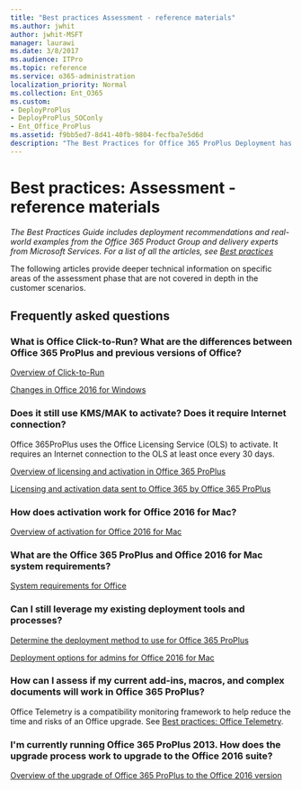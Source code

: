 ```yaml
---
title: "Best practices Assessment - reference materials"
ms.author: jwhit
author: jwhit-MSFT
manager: laurawi
ms.date: 3/8/2017
ms.audience: ITPro
ms.topic: reference
ms.service: o365-administration
localization_priority: Normal
ms.collection: Ent_O365
ms.custom:
- DeployProPlus
- DeployProPlus_SOConly
- Ent_Office_ProPlus
ms.assetid: f9bb5ed7-8d41-40fb-9804-fecfba7e5d6d
description: "The Best Practices for Office 365 ProPlus Deployment has been created by a team of subject matter experts from the Office 365 Product Group, Office 365 Product Marketing Group, and delivery experts from Microsoft Services. The recommendations include application discovery, deployment, channel management, and reporting. For a list of all the best practices articles, see Best practices: Recommended deployment scenarios."
---
```


# Best practices: Assessment - reference materials

*The Best Practices Guide includes deployment recommendations and real-world examples from the Office 365 Product Group and delivery experts from Microsoft Services. For a list of all the articles, see [Best practices](best-practices.md)* 
  
The following articles provide deeper technical information on specific areas of the assessment phase that are not covered in depth in the customer scenarios.
  
## Frequently asked questions

### What is Office Click-to-Run? What are the differences between Office 365 ProPlus and previous versions of Office?

[Overview of Click-to-Run](https://technet.microsoft.com/en-us/library/jj219427.aspx)
  
[Changes in Office 2016 for Windows](https://technet.microsoft.com/en-us/library/mt715497%28v=office.16%29.aspx)
  
### Does it still use KMS/MAK to activate? Does it require Internet connection?

Office 365ProPlus uses the Office Licensing Service (OLS) to activate. It requires an Internet connection to the OLS at least once every 30 days.
  
[Overview of licensing and activation in Office 365 ProPlus](https://technet.microsoft.com/en-us/library/gg982959.aspx)
  
[Licensing and activation data sent to Office 365 by Office 365 ProPlus](https://technet.microsoft.com/en-us/library/dn308544.aspx)
  
### How does activation work for Office 2016 for Mac?

[Overview of activation for Office 2016 for Mac](https://technet.microsoft.com/en-us/library/mt346043%28v=office.16%29.aspx)
  
### What are the Office 365 ProPlus and Office 2016 for Mac system requirements?

[System requirements for Office](https://products.office.com/en-US/office-system-requirements)
  
### Can I still leverage my existing deployment tools and processes?

[Determine the deployment method to use for Office 365 ProPlus](https://technet.microsoft.com/en-us/library/gg998766.aspx)
  
[Deployment options for admins for Office 2016 for Mac](https://technet.microsoft.com/en-us/library/jj984157%28v=office.16%29.aspx)
  
### How can I assess if my current add-ins, macros, and complex documents will work in Office 365 ProPlus?

Office Telemetry is a compatibility monitoring framework to help reduce the time and risks of an Office upgrade. See [Best practices: Office Telemetry](best-practices-office-telemetry.md).
  
### I'm currently running Office 365 ProPlus 2013. How does the upgrade process work to upgrade to the Office 2016 suite?

[Overview of the upgrade of Office 365 ProPlus to the Office 2016 version](https://technet.microsoft.com/EN-US/library/mt656689.aspx)
  

